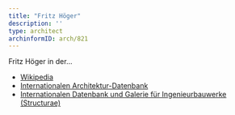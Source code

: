 ```yaml
---
title: "Fritz Höger"
description: ''
type: architect
archinformID: arch/821
---
```


Fritz Höger in der...
* [Wikipedia](https://de.wikipedia.org/wiki/Fritz_H%C3%B6ger)
* [Internationalen Architektur-Datenbank](https://deu.archinform.net/arch/821.htm)
* [Internationalen Datenbank und Galerie für Ingenieurbauwerke (Structurae)](https://structurae.net/de/personen/fritz-johann-friedrich-hoeger)
